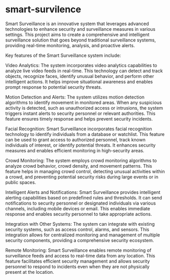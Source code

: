 # smart-survilence


Smart Surveillance is an innovative system that leverages advanced technologies to enhance security and surveillance measures in various settings. This project aims to create a comprehensive and intelligent surveillance solution that goes beyond traditional surveillance systems, providing real-time monitoring, analysis, and proactive alerts.

Key features of the Smart Surveillance system include:

Video Analytics: The system incorporates video analytics capabilities to analyze live video feeds in real-time. This technology can detect and track objects, recognize faces, identify unusual behavior, and perform other intelligent actions. It helps improve situational awareness and enables prompt response to potential security threats.

Motion Detection and Alerts: The system utilizes motion detection algorithms to identify movement in monitored areas. When any suspicious activity is detected, such as unauthorized access or intrusions, the system triggers instant alerts to security personnel or relevant authorities. This feature ensures timely response and helps prevent security incidents.

Facial Recognition: Smart Surveillance incorporates facial recognition technology to identify individuals from a database or watchlist. This feature can be used to grant access to authorized personnel, track known individuals of interest, or identify potential threats. It enhances security measures and enables efficient monitoring in high-security areas.

Crowd Monitoring: The system employs crowd monitoring algorithms to analyze crowd behavior, crowd density, and movement patterns. This feature helps in managing crowd control, detecting unusual activities within a crowd, and preventing potential security risks during large events or in public spaces.

Intelligent Alerts and Notifications: Smart Surveillance provides intelligent alerting capabilities based on predefined rules and thresholds. It can send notifications to security personnel or designated individuals via various channels, including mobile devices or email. This enables immediate response and enables security personnel to take appropriate actions.

Integration with Other Systems: The system can integrate with existing security systems, such as access control, alarms, and sensors. This integration allows for centralized monitoring and management of multiple security components, providing a comprehensive security ecosystem.

Remote Monitoring: Smart Surveillance enables remote monitoring of surveillance feeds and access to real-time data from any location. This feature facilitates efficient security management and allows security personnel to respond to incidents even when they are not physically present at the location.
